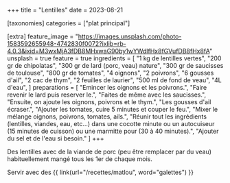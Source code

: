 +++
title = "Lentilles"
date = 2023-08-21

[taxonomies]
categories = ["plat principal"]

[extra]
feature_image = "https://images.unsplash.com/photo-1583592655948-4742830f0072?ixlib=rb-4.0.3&ixid=M3wxMjA3fDB8MHxwaG90by1wYWdlfHx8fGVufDB8fHx8fA"
unsplash = true
feature = true
ingredients = [
  "1 kg de lentilles vertes",
  "200 gr de chipolatas",
  "300 gr de lard (porc, veau) nature",
  "300 gr de saucisses de toulouse",
  "800 gr de tomates",
  "4 oignons",
  "2 poivrons",
  "6 gousses d'ail",
  "2 cac de thym",
  "2 feuilles de laurier",
  "500 ml de fond de veau",
  "4L d'eau",
]
preparations = [
  "Emincer les oignons et les poivrons.",
  "Faire revenir le lard puis reserver le.",
  "Faites de même avec les saucisses.",
  "Ensuite, on ajoute les oignons, poivrons et le thym.",
  "Les gousses d'ail écraser.",
  "Ajouter les tomates, cuire 5 minutes et couper le feu.",
  "Mixer le mélange oignons, poivrons, tomates, ails.",
  "Réunir tout les ingrédients (lentilles, viandes, eau, etc...) dans une cocotte minute ou un autocuiseur (15 minutes de cuisson) ou une marmitte pour (30 à 40 minutes).",
  "Ajouter du sel et de l'eau si besoin."
]
+++

Des lentilles avec de la viande de porc (peu être remplacer par du veau) habituellement mangé tous les 1er de chaque mois.

Servir avec des {{ link(url="/recettes/matlou", word="galettes") }}
